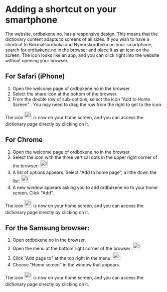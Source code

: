 # Adding a shortcut on your smartphone
The website, ordbøkene.no, has a responsive design. This means that the dictionary content adapts to screens of all sizes. If you wish to have a shortcut to Bokmålsordboka and Nynorskordboka on your smartphone, search for ordbøkene.no in the browser and place it as an icon on the screen. The icon looks like an app, and you can click right into the website without opening your browser.

## For Safari (iPhone)
1. Open the welcome page of ordbokene.no in the browser.
2. Select the share icon at the bottom of the browser.
3. From the double row of sub-options, select the icon "Add to Home Screen" . You may need to drag the row from the right to get to the icon.

The icon <img style="display:inline; margin-bottom: .5em" alt="icon" src="/favicon.ico" width="24" height="24">  is now on your home screen, and you can access the dictionary page directly by clicking on it.

## For Chrome
1. Open the welcome page of ordbokene.no in the browser.
2. Select the icon with the three vertical dots in the upper right corner of the browser: <img style="display:inline; margin-bottom: .5em" alt="icon" src="/icons/MaterialSymbolsIosShareRounded.svg" width="24" height="24">
3. A list of options appears. Select "Add to home page", a little down the list: <img style="display:inline; margin-bottom: .5em" alt="icon" src="/icons/MaterialSymbolsAddBoxRounded.svg" width="24" height="24">
4. A new window appears asking you to add ordbøkene.no to your home screen. Click "Add".

The icon <img style="display:inline; margin-bottom: .5em" alt="icon" src="/favicon.ico" width="24" height="24">  is now on your home screen, and you can access the dictionary page directly by clicking on it.

## For the Samsung browser:
1. Open ordbokene.no in the browser.
2. Open the menu at the bottom right corner of the browser: <img style="display:inline; margin-bottom: .5em" alt="icon" src="/icons/SystemUiconsMenuHamburger.svg" width="24" height="24">
3. Click "Add page to" at the top right in the menu: <img style="display:inline; margin-bottom: .5em" alt="icon" src="/icons/SystemUiconsPlus.svg" width="24" height="24">
4. Choose "Home screen" in the window that appears.

The icon <img style="display:inline; margin-bottom: .5em" alt="icon" src="/favicon.ico" width="24" height="24"> is now on your home screen, and you can access the dictionary page directly by clicking on it.
